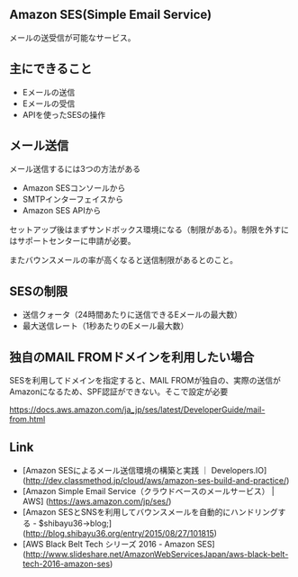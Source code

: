 ## Amazon SES(Simple Email Service)
メールの送受信が可能なサービス。

## 主にできること
* Eメールの送信
* Eメールの受信
* APIを使ったSESの操作

## メール送信
メール送信するには3つの方法がある

* Amazon SESコンソールから
* SMTPインターフェイスから
* Amazon SES APIから

セットアップ後はまずサンドボックス環境になる（制限がある）。制限を外すにはサポートセンターに申請が必要。

またバウンスメールの率が高くなると送信制限があるとのこと。

## SESの制限
- 送信クォータ（24時間あたりに送信できるEメールの最大数）
- 最大送信レート（1秒あたりのEメール最大数）

## 独自のMAIL FROMドメインを利用したい場合
SESを利用してドメインを指定すると、MAIL FROMが独自の、実際の送信がAmazonになるため、SPF認証ができない。そこで設定が必要

https://docs.aws.amazon.com/ja_jp/ses/latest/DeveloperGuide/mail-from.html


## Link
* [Amazon SESによるメール送信環境の構築と実践 ｜ Developers.IO] (http://dev.classmethod.jp/cloud/aws/amazon-ses-build-and-practice/)
* [Amazon Simple Email Service（クラウドベースのメールサービス） | AWS] (https://aws.amazon.com/jp/ses/)
* [Amazon SESとSNSを利用してバウンスメールを自動的にハンドリングする - $shibayu36->blog;] (http://blog.shibayu36.org/entry/2015/08/27/101815)
* [AWS Black Belt Tech シリーズ 2016 - Amazon SES] (http://www.slideshare.net/AmazonWebServicesJapan/aws-black-belt-tech-2016-amazon-ses)
